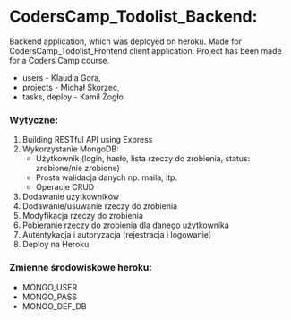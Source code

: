 # CodersCamp_Todolist_Backend:

Backend application, which was deployed on heroku. Made for CodersCamp_Todolist_Frontend client application. Project has been made for a Coders Camp course.

- users - Klaudia Gora,
- projects - Michał Skorzec,
- tasks, deploy - Kamil Żogło

### Wytyczne:

1.  Building RESTful API using Express
2.  Wykorzystanie MongoDB:
    - Użytkownik (login, hasło, lista rzeczy do zrobienia, status: zrobione/nie zrobione)
    - Prosta walidacja danych np. maila, itp.
    - Operacje CRUD
3.  Dodawanie użytkowników
4.  Dodawanie/usuwanie rzeczy do zrobienia
5.  Modyfikacja rzeczy do zrobienia
6.  Pobieranie rzeczy do zrobienia dla danego użytkownika
7.  Autentykacja i autoryzacja (rejestracja i logowanie)
8.  Deploy na Heroku

### Zmienne środowiskowe heroku:

- MONGO_USER
- MONGO_PASS
- MONGO_DEF_DB

